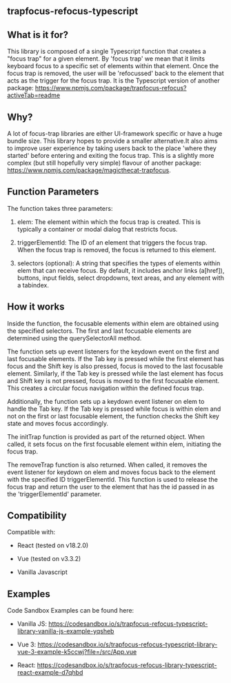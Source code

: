 trapfocus-refocus-typescript
---------------

What is it for?
---------------

This library is composed of a single Typescript function that creates a "focus trap" for a given element. By 'focus trap' we mean that it limits keyboard focus to a specific set of elements within that element. Once the focus trap is removed, the user will be 'refocussed' back to the element that acts as the trigger for the focus trap. It is the Typescript version of another package: <https://www.npmjs.com/package/trapfocus-refocus?activeTab=readme>

Why?
----

A lot of focus-trap libraries are either UI-framework specific or have a huge bundle size. This library hopes to provide a smaller alternative.It also aims to improve user experience by taking users back to the place 'where they started' before entering and exiting the focus trap. This is a slightly more complex (but still hopefully very simple) flavour of another package: <https://www.npmjs.com/package/magicthecat-trapfocus>.

Function Parameters
-------------------

The function takes three parameters:

1.  elem: The element within which the focus trap is created. This is typically a container or modal dialog that restricts focus.

2.  triggerElementId: The ID of an element that triggers the focus trap. When the focus trap is removed, the focus is returned to this element.

3.  selectors (optional): A string that specifies the types of elements within elem that can receive focus. By default, it includes anchor links (a[href]), buttons, input fields, select dropdowns, text areas, and any element with a tabindex.

How it works
------------

Inside the function, the focusable elements within elem are obtained using the specified selectors. The first and last focusable elements are determined using the querySelectorAll method.

The function sets up event listeners for the keydown event on the first and last focusable elements. If the Tab key is pressed while the first element has focus and the Shift key is also pressed, focus is moved to the last focusable element. Similarly, if the Tab key is pressed while the last element has focus and Shift key is not pressed, focus is moved to the first focusable element. This creates a circular focus navigation within the defined focus trap.

Additionally, the function sets up a keydown event listener on elem to handle the Tab key. If the Tab key is pressed while focus is within elem and not on the first or last focusable element, the function checks the Shift key state and moves focus accordingly.

The initTrap function is provided as part of the returned object. When called, it sets focus on the first focusable element within elem, initiating the focus trap.

The removeTrap function is also returned. When called, it removes the event listener for keydown on elem and moves focus back to the element with the specified ID triggerElementId. This function is used to release the focus trap and return the user to the element that has the id passed in as the 'triggerElementId' parameter.


Compatibility
-------------

Compatible with:

-   React (tested on v18.2.0)

-   Vue (tested on v3.3.2)

-   Vanilla Javascript

Examples
--------

Code Sandbox Examples can be found here:

-   Vanilla JS: <https://codesandbox.io/s/trapfocus-refocus-typescript-library-vanilla-js-example-yqsheb>

-   Vue 3: <https://codesandbox.io/s/trapfocus-refocus-typescript-library-vue-3-example-k5ccwj?file=/src/App.vue>

-   React: <https://codesandbox.io/s/trapfocus-refocus-library-typescript-react-example-d7qhbd>